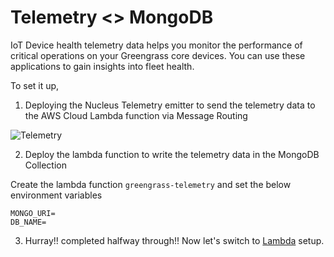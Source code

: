 # Telemetry <> MongoDB

IoT Device health telemetry data helps you monitor the performance of critical operations on your Greengrass core devices. You can use these applications to gain insights into fleet health.

To set it up,

1. Deploying the Nucleus Telemetry emitter to send the telemetry data to the AWS Cloud Lambda function via Message Routing 

![Telemetry](../../media/telemetry-emitter.png)


2. Deploy the lambda function to write the telemetry data in the MongoDB Collection

Create the lambda function `greengrass-telemetry` and set the below environment variables

```
MONGO_URI=
DB_NAME=
```

3. Hurray!! completed halfway through!! Now let's switch to [Lambda](../4-aws-lambda) setup.

